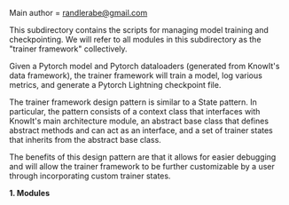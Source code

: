 Main author = randlerabe@gmail.com 

This subdirectory contains the scripts for managing model training and checkpointing. We will refer to all modules in this subdirectory as the "trainer framework" collectively.

Given a Pytorch model and Pytorch dataloaders (generated from KnowIt's data framework), the trainer framework will train a model, log various metrics, and generate a Pytorch Lightning checkpoint file.

The trainer framework design pattern is similar to a State pattern. In particular, the pattern consists of a context class that interfaces with KnowIt's main architecture module, an abstract base class that defines abstract methods and can act as an interface, and a set of trainer states that inherits from the abstract base class.

The benefits of this design pattern are that it allows for easier debugging and will allow the trainer framework to be further customizable by a user through incorporating custom trainer states.

**1. Modules**





